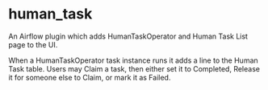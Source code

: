 # human_task

An Airflow plugin which adds HumanTaskOperator and Human Task List page to the UI.

When a HumanTaskOperator task instance runs it adds a line to the Human Task table. 
Users may Claim a task, then either set it to Completed, Release it for someone else to Claim, or mark it as Failed.
